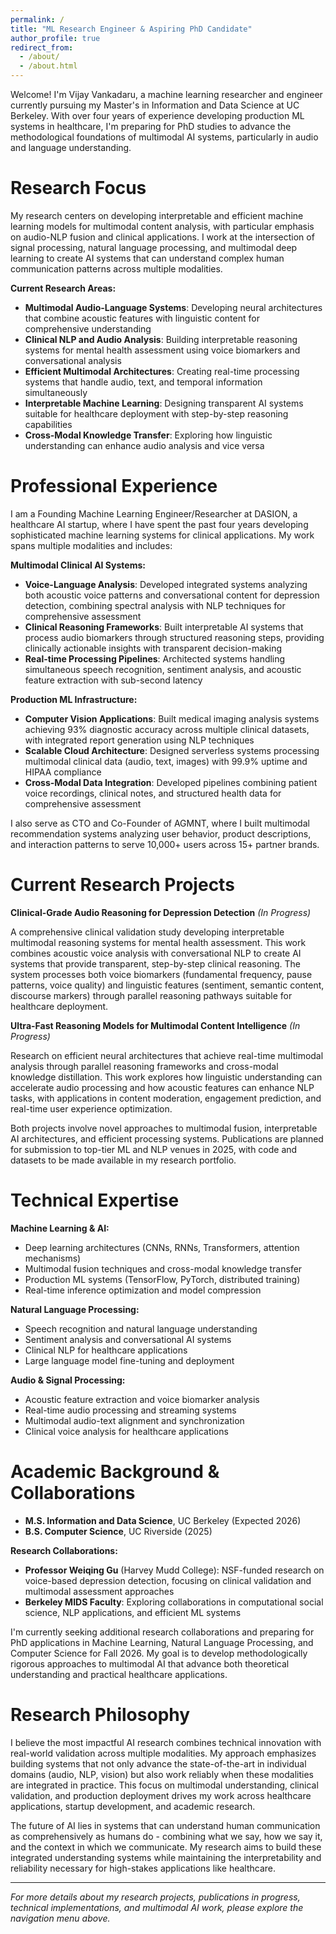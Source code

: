 ```yaml
---
permalink: /
title: "ML Research Engineer & Aspiring PhD Candidate"
author_profile: true
redirect_from: 
  - /about/
  - /about.html
---
```


Welcome! I'm Vijay Vankadaru, a machine learning researcher and engineer currently pursuing my Master's in Information and Data Science at UC Berkeley. With over four years of experience developing production ML systems in healthcare, I'm preparing for PhD studies to advance the methodological foundations of multimodal AI systems, particularly in audio and language understanding.

Research Focus
======

My research centers on developing interpretable and efficient machine learning models for multimodal content analysis, with particular emphasis on audio-NLP fusion and clinical applications. I work at the intersection of signal processing, natural language processing, and multimodal deep learning to create AI systems that can understand complex human communication patterns across multiple modalities.

**Current Research Areas:**
- **Multimodal Audio-Language Systems**: Developing neural architectures that combine acoustic features with linguistic content for comprehensive understanding
- **Clinical NLP and Audio Analysis**: Building interpretable reasoning systems for mental health assessment using voice biomarkers and conversational analysis
- **Efficient Multimodal Architectures**: Creating real-time processing systems that handle audio, text, and temporal information simultaneously
- **Interpretable Machine Learning**: Designing transparent AI systems suitable for healthcare deployment with step-by-step reasoning capabilities
- **Cross-Modal Knowledge Transfer**: Exploring how linguistic understanding can enhance audio analysis and vice versa

Professional Experience
======

I am a Founding Machine Learning Engineer/Researcher at DASION, a healthcare AI startup, where I have spent the past four years developing sophisticated machine learning systems for clinical applications. My work spans multiple modalities and includes:

**Multimodal Clinical AI Systems:**
- **Voice-Language Analysis**: Developed integrated systems analyzing both acoustic voice patterns and conversational content for depression detection, combining spectral analysis with NLP techniques for comprehensive assessment
- **Clinical Reasoning Frameworks**: Built interpretable AI systems that process audio biomarkers through structured reasoning steps, providing clinically actionable insights with transparent decision-making
- **Real-time Processing Pipelines**: Architected systems handling simultaneous speech recognition, sentiment analysis, and acoustic feature extraction with sub-second latency

**Production ML Infrastructure:**
- **Computer Vision Applications**: Built medical imaging analysis systems achieving 93% diagnostic accuracy across multiple clinical datasets, with integrated report generation using NLP techniques
- **Scalable Cloud Architecture**: Designed serverless systems processing multimodal clinical data (audio, text, images) with 99.9% uptime and HIPAA compliance
- **Cross-Modal Data Integration**: Developed pipelines combining patient voice recordings, clinical notes, and structured health data for comprehensive assessment

I also serve as CTO and Co-Founder of AGMNT, where I built multimodal recommendation systems analyzing user behavior, product descriptions, and interaction patterns to serve 10,000+ users across 15+ partner brands.

Current Research Projects
======

**Clinical-Grade Audio Reasoning for Depression Detection** *(In Progress)*

A comprehensive clinical validation study developing interpretable multimodal reasoning systems for mental health assessment. This work combines acoustic voice analysis with conversational NLP to create AI systems that provide transparent, step-by-step clinical reasoning. The system processes both voice biomarkers (fundamental frequency, pause patterns, voice quality) and linguistic features (sentiment, semantic content, discourse markers) through parallel reasoning pathways suitable for healthcare deployment.

**Ultra-Fast Reasoning Models for Multimodal Content Intelligence** *(In Progress)*

Research on efficient neural architectures that achieve real-time multimodal analysis through parallel reasoning frameworks and cross-modal knowledge distillation. This work explores how linguistic understanding can accelerate audio processing and how acoustic features can enhance NLP tasks, with applications in content moderation, engagement prediction, and real-time user experience optimization.

Both projects involve novel approaches to multimodal fusion, interpretable AI architectures, and efficient processing systems. Publications are planned for submission to top-tier ML and NLP venues in 2025, with code and datasets to be made available in my research portfolio.

Technical Expertise
======

**Machine Learning & AI:**
- Deep learning architectures (CNNs, RNNs, Transformers, attention mechanisms)
- Multimodal fusion techniques and cross-modal knowledge transfer
- Production ML systems (TensorFlow, PyTorch, distributed training)
- Real-time inference optimization and model compression

**Natural Language Processing:**
- Speech recognition and natural language understanding
- Sentiment analysis and conversational AI systems
- Clinical NLP for healthcare applications
- Large language model fine-tuning and deployment

**Audio & Signal Processing:**
- Acoustic feature extraction and voice biomarker analysis
- Real-time audio processing and streaming systems
- Multimodal audio-text alignment and synchronization
- Clinical voice analysis for healthcare applications

Academic Background & Collaborations
======

- **M.S. Information and Data Science**, UC Berkeley (Expected 2026)
- **B.S. Computer Science**, UC Riverside (2025)

**Research Collaborations:**
- **Professor Weiqing Gu** (Harvey Mudd College): NSF-funded research on voice-based depression detection, focusing on clinical validation and multimodal assessment approaches
- **Berkeley MIDS Faculty**: Exploring collaborations in computational social science, NLP applications, and efficient ML systems

I'm currently seeking additional research collaborations and preparing for PhD applications in Machine Learning, Natural Language Processing, and Computer Science for Fall 2026. My goal is to develop methodologically rigorous approaches to multimodal AI that advance both theoretical understanding and practical healthcare applications.

Research Philosophy
======

I believe the most impactful AI research combines technical innovation with real-world validation across multiple modalities. My approach emphasizes building systems that not only advance the state-of-the-art in individual domains (audio, NLP, vision) but also work reliably when these modalities are integrated in practice. This focus on multimodal understanding, clinical validation, and production deployment drives my work across healthcare applications, startup development, and academic research.

The future of AI lies in systems that can understand human communication as comprehensively as humans do - combining what we say, how we say it, and the context in which we communicate. My research aims to build these integrated understanding systems while maintaining the interpretability and reliability necessary for high-stakes applications like healthcare.

---

*For more details about my research projects, publications in progress, technical implementations, and multimodal AI work, please explore the navigation menu above.*